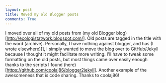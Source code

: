 ```yaml
---
layout: post
title: Moved my old Blogger posts
comments: True
---
```


I moved over all of my old posts from (my old Blogger blog)[http://ecologistatwork.blogspot.com/]. Old posts are tagged in the title with the word (archive). Personally, I have nothing against blogger, and has (I wrote elsewhere)[], I simply wanted to move the blog over to GitHub/Jekyll because I thought it might facilitate more writing. I'll have to tweak some formatting on the old posts, but most things came over easily enough thanks to the scripts I found (here)[https://github.com/coolaj86/blogger2jekyll]. Another example of the awesomeness that is code sharing. Thanks to coolaj86!